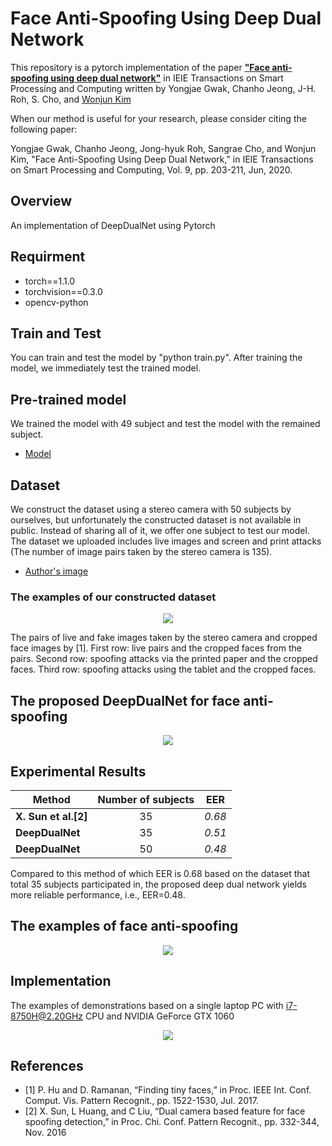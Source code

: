 # Face Anti-Spoofing Using Deep Dual Network

This repository is a pytorch implementation of the paper **["Face anti-spoofing using deep dual network"](https://drive.google.com/file/d/177OOt-w28brWbylLpbgtRfrpQDeYtdiM/view?usp=sharing)** in IEIE Transactions on Smart Processing and Computing written by Yongjae Gwak, Chanho Jeong, J-H. Roh, S. Cho, and [Wonjun Kim](https://sites.google.com/site/kudcvlab)  

When our method is useful for your research, please consider citing the following paper:


Yongjae Gwak, Chanho Jeong, Jong-hyuk Roh, Sangrae Cho, and Wonjun Kim, "Face Anti-Spoofing Using Deep Dual Network," in IEIE Transactions on Smart Processing and Computing, Vol. 9, pp. 203-211, Jun, 2020.


## Overview

An implementation of DeepDualNet using Pytorch

## Requirment

* torch==1.1.0
* torchvision==0.3.0
* opencv-python


## Train and Test

You can train and test the model by "python train.py". After training the model, we immediately test the trained model.

## Pre-trained model
We trained the model with 49 subject and test the model with the remained subject.

* [Model](https://drive.google.com/file/d/1kNuxDYlxpnVxc6PDyBmPc02q3GO1FctU/view?usp=sharing)

## Dataset

We construct the dataset using a stereo camera with 50 subjects by ourselves, but unfortunately the constructed dataset is not available in public. Instead of sharing all of it, we offer one subject to test our model.
The dataset we uploaded includes live images and screen and print attacks (The number of image pairs taken by the stereo camera is 135).

* [Author's image](https://drive.google.com/file/d/1tc3A1SCwMXWjEq1o3hy1R1izNRbE6jCZ/view?usp=sharing)

### The examples of our constructed dataset
<p align="center">
<img src="https://user-images.githubusercontent.com/58552068/70987797-f4914100-2103-11ea-8f81-7dbf3ec12540.png" />
</p>
The pairs of live and fake images taken by the stereo camera and cropped face images by [1]. First row: live pairs and the cropped faces from the pairs. Second row: spoofing attacks via the printed paper and the cropped faces. Third row: spoofing attacks using the tablet and the cropped faces.

## The proposed DeepDualNet for face anti-spoofing

<p align="center">
<img src="https://user-images.githubusercontent.com/58552068/78256268-43d47380-7533-11ea-94fc-ed5028101f76.jpg" />
</p>

## Experimental Results

|  <center>Method</center> |  <center>Number of subjects</center> |  <center>EER</center> |
|:--------|:--------:|--------:|
|**X. Sun et al.[2]** | <center>35</center> |*0.68* |
|**DeepDualNet** | <center>35</center> |*0.51* |
|**DeepDualNet** | <center>50</center> |*0.48* |

Compared to this method of which EER is 0.68 based on the dataset that total 35 subjects participated in, the proposed deep dual network yields more reliable performance, i.e., EER=0.48.


## The examples of face anti-spoofing
<p align="center">
 
<img src="https://user-images.githubusercontent.com/58552068/70986583-877cac00-2101-11ea-843c-7bda09c5e107.png" />
</p>

## Implementation

The examples of demonstrations based on a single laptop PC with i7-8750H@2.20GHz CPU and NVIDIA GeForce GTX 1060 

<p align="center">
<img src="https://user-images.githubusercontent.com/58552068/70986341-0e7d5480-2101-11ea-89bf-d51c5a9b0340.png" />
</p>


## References
* [1] P. Hu and D. Ramanan, “Finding tiny faces,” in Proc. IEEE Int. Conf. Comput. Vis. Pattern Recognit., pp. 1522-1530, Jul. 2017.
* [2] X. Sun, L Huang, and C Liu, “Dual camera based feature for face spoofing detection,” in Proc. Chi. Conf. Pattern Recognit., pp. 332-344, Nov. 2016

